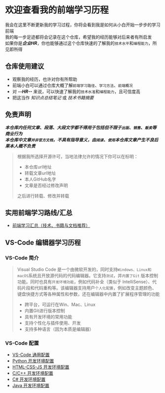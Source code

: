 # 欢迎查看我的前端学习历程

我会在这里不断更新我的学习过程，你将会看到我是如何从小白开始一步步的学习前端  
我的每一步足迹都将会记录在这个仓库，希望我的经历能够对后来者有所启发  
如果你是***企业HR***，你也能够通过这个仓库快速的了解我的`技术水平`和`编程能力`，所见即所得  

## 仓库使用建议

* 观察我的经历，也许对你有所帮助
* 前端小白可以通过仓库大概了解`前端学习路径`、`学习方法`、`前端概况`
* 对 ***--HR--*** 来说，可以快速了解我的`技术水准`和`编程能力`，且可信度高
* 把这当作 *知识点总结笔记* 或 *技术书籍摘要*

## 免责声明

***本仓库内任何文章、段落、大段文字都不得用于包括但不限于`出版`、`销售`、`贩卖`等商业行为***  
***本仓库中文章`并非官方文档`，不具有指导意义，由`阅读`、`使用`本仓库文章产生不良后果本人概不负责***
> 根据我所选择开源许可，当地法律允许的情况下你可以在标明：  
>
> * 本仓库url地址
> * 转载文章url地址
> * 本人GitHub名字
> * 文章是否经过修改声明  
>
> 之后进行转载、修改并转载  

## 实用前端学习路线/汇总

* [前端学习汇总（技术、书籍与文档推荐）](./Front-Learning-Route.md)

## VS-Code 编辑器学习历程

### VS-Code 简介
>
> Visual Studio Code 是一个由微软开发的，同时支持`Windows、Linux和macOS`系统且开放源代码的代码编辑器。它支持`测试`，并`内置了Git` 版本控制功能。同时也具有`开发环境功能`，例如代码补全（类似于 IntelliSense）、代码片段和代码重构等。该编辑器支持用户`个人化配置`，例如改变主题颜色、键盘快捷方式等各种属性和参数，还在编辑器中内置了扩展程序管理的功能
>
> * 跨平台，可运行在Win、Mac、Linux
> * 内置Git进行版本控制
> * 具有开发环境的常用功能
> * 支持个性化与插件使用、开发
> * 支持多种语言（因为本质是编辑器）

### VS-Code 配置

* [VS-Code 通用配置](./常用生产工具/VS-Code/VS-Code-常用配置.md)
* [Python 开发环境配置](./常用生产工具/VS-Code/VS-Code-Python配置.md)
* [HTML-CSS-JS 开发环境配置](./常用生产工具/VS-Code/VS-Code-HTML-CSS-JS配置.md)
* [C/C++ 开发环境配置](./常用生产工具/VS-Code/VS-Code-C-C++配置.md)
* [C# 开发环境配置](./常用生产工具/VS-Code/VS-Code-C＃配置.md)
* [Java 开发环境配置](./常用生产工具/VS-Code/VS-Code-Java配置.md)

